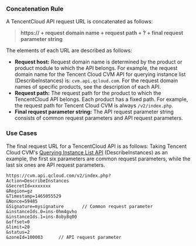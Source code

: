 ### Concatenation Rule
A TencentCloud API request URL is concatenated as follows:
> **https:// + request domain name + request path + ? + final request parameter string**

The elements of each URL are described as follows:
- **Request host:** Request domain name is determined by the product or product module to which the API belongs. For example, the request domain name for the Tencent Cloud CVM API for querying instance list (DescribeInstances) is: `cvm.api.qcloud.com`. For the request domain names of specific products, see the description of each API.
- **Request path:** The request path for the product to which the TencentCloud API belongs. Each product has a fixed path. For example, the request path for Tencent Cloud CVM is always `/v2/index.php`.
- **Final request parameter string:** The API request parameter string consists of common request parameters and API request parameters.

### Use Cases
The final request URL for a TencentCloud API is as follows:
Taking Tencent Cloud CVM's [Querying Instance List API](https://intl.cloud.tencent.com/doc/api/229/831) (DescribeInstances) as an example, the first six parameters are common request parameters, while the last six ones are API request parameters.

```
https://cvm.api.qcloud.com/v2/index.php?
Action=DescribeInstances
&SecretId=xxxxxxx
&Region=gz
&Timestamp=1465055529
&Nonce=59485
&Signature=mysignature       // Common request parameter
&instanceIds.0=ins-0hm4gvho
&instanceIds.1=ins-8oby8q00
&offset=0
&limit=20
&status=2
&zoneId=100003      // API request parameter
```
